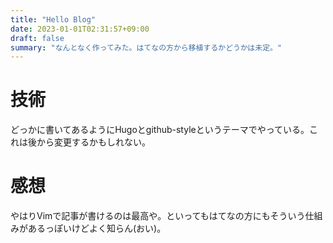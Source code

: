 ```yaml
---
title: "Hello Blog"
date: 2023-01-01T02:31:57+09:00
draft: false
summary: "なんとなく作ってみた。はてなの方から移植するかどうかは未定。"
---
```


# 技術

どっかに書いてあるようにHugoとgithub-styleというテーマでやっている。これは後から変更するかもしれない。

# 感想

やはりVimで記事が書けるのは最高や。といってもはてなの方にもそういう仕組みがあるっぽいけどよく知らん(おい)。
